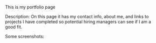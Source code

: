 This is my portfolio page

Description:
On this page it has my contact info, about me, and links to projects I have completed so potential hiring managers can see if I am a good fit.

Some screenshots:
